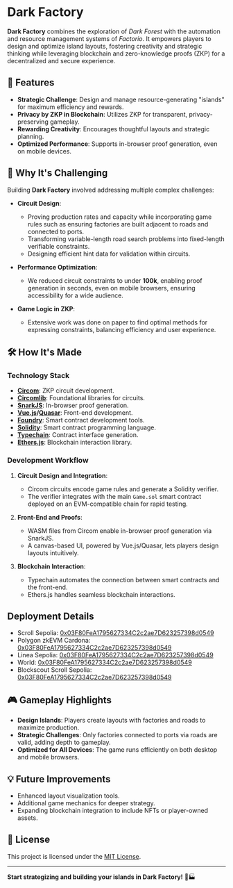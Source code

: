 # Dark Factory

**Dark Factory** combines the exploration of _Dark Forest_ with the automation and resource management systems of _Factorio_. It empowers players to design and optimize island layouts, fostering creativity and strategic thinking while leveraging blockchain and zero-knowledge proofs (ZKP) for a decentralized and secure experience.

## 🚀 Features

- **Strategic Challenge**: Design and manage resource-generating "islands" for maximum efficiency and rewards.
- **Privacy by ZKP in Blockchain**: Utilizes ZKP for transparent, privacy-preserving gameplay.
- **Rewarding Creativity**: Encourages thoughtful layouts and strategic planning.
- **Optimized Performance**: Supports in-browser proof generation, even on mobile devices.

## 🌟 Why It's Challenging

Building **Dark Factory** involved addressing multiple complex challenges:

- **Circuit Design**:

  - Proving production rates and capacity while incorporating game rules such as ensuring factories are built adjacent to roads and connected to ports.
  - Transforming variable-length road search problems into fixed-length verifiable constraints.
  - Designing efficient hint data for validation within circuits.

- **Performance Optimization**:

  - We reduced circuit constraints to under **100k**, enabling proof generation in seconds, even on mobile browsers, ensuring accessibility for a wide audience.

- **Game Logic in ZKP**:
  - Extensive work was done on paper to find optimal methods for expressing constraints, balancing efficiency and user experience.

## 🛠️ How It's Made

### Technology Stack

- **[Circom](https://github.com/iden3/circom)**: ZKP circuit development.
- **[Circomlib](https://github.com/iden3/circomlib)**: Foundational libraries for circuits.
- **[SnarkJS](https://github.com/iden3/snarkjs)**: In-browser proof generation.
- **[Vue.js](https://vuejs.org/)/[Quasar](https://quasar.dev/)**: Front-end development.
- **[Foundry](https://github.com/foundry-rs/foundry)**: Smart contract development tools.
- **[Solidity](https://soliditylang.org/)**: Smart contract programming language.
- **[Typechain](https://github.com/dethcrypto/TypeChain)**: Contract interface generation.
- **[Ethers.js](https://docs.ethers.io/)**: Blockchain interaction library.

### Development Workflow

1. **Circuit Design and Integration**:

   - Circom circuits encode game rules and generate a Solidity verifier.
   - The verifier integrates with the main `Game.sol` smart contract deployed on an EVM-compatible chain for rapid testing.

2. **Front-End and Proofs**:

   - WASM files from Circom enable in-browser proof generation via SnarkJS.
   - A canvas-based UI, powered by Vue.js/Quasar, lets players design layouts intuitively.

3. **Blockchain Interaction**:
   - Typechain automates the connection between smart contracts and the front-end.
   - Ethers.js handles seamless blockchain interactions.

## Deployment Details

- Scroll Sepolia: [0x03F80FeA1795627334C2c2ae7D623257398d0549](https://sepolia.scrollscan.com/address/0x03F80FeA1795627334C2c2ae7D623257398d0549)
- Polygon zkEVM Cardona: [0x03F80FeA1795627334C2c2ae7D623257398d0549](https://cardona-zkevm.polygonscan.com/address/0x03F80FeA1795627334C2c2ae7D623257398d0549)
- Linea Sepolia: [0x03F80FeA1795627334C2c2ae7D623257398d0549](https://sepolia.lineascan.build/address/0x03F80FeA1795627334C2c2ae7D623257398d0549)
- World: [0x03F80FeA1795627334C2c2ae7D623257398d0549](https://sepolia.worldscan.org/address/0x03F80FeA1795627334C2c2ae7D623257398d0549)
- Blockscout Scroll Sepolia: [0x03F80FeA1795627334C2c2ae7D623257398d0549](https://scroll-sepolia.blockscout.com/address/0x03F80FeA1795627334C2c2ae7D623257398d0549)

## 🎮 Gameplay Highlights

- **Design Islands**: Players create layouts with factories and roads to maximize production.
- **Strategic Challenges**: Only factories connected to ports via roads are valid, adding depth to gameplay.
- **Optimized for All Devices**: The game runs efficiently on both desktop and mobile browsers.

## 💡 Future Improvements

- Enhanced layout visualization tools.
- Additional game mechanics for deeper strategy.
- Expanding blockchain integration to include NFTs or player-owned assets.

## 📄 License

This project is licensed under the [MIT License](LICENSE).

---

**Start strategizing and building your islands in Dark Factory!** 🌌🏭
